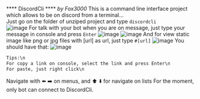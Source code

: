 **** DiscordCli **** _by Fox3000_
This is a command line interface project which allows to be on discord from a terminal...<br>
Just go on the folder of unziped project and type `discordcli`<br>
![image](https://user-images.githubusercontent.com/40730498/114072648-cb6d6480-98a2-11eb-92b3-fbf5ada63430.png)
For talk with your bot when you are on message, just type your message in console and press `Enter`
![image](https://user-images.githubusercontent.com/40730498/114072784-e93ac980-98a2-11eb-9154-19efdefd56a4.png)
![image](https://user-images.githubusercontent.com/40730498/114072816-efc94100-98a2-11eb-8927-073ccc625a02.png)
And for view static image like png or jpg files with [url] as url, just type `#[url]`
![image](https://user-images.githubusercontent.com/40730498/114073437-901f6580-98a3-11eb-8161-685b108b979c.png)
You should have that:
![image](https://user-images.githubusercontent.com/40730498/114074041-3e2b0f80-98a4-11eb-8195-8014a8e94d3e.png)
```txt
Tips:\n
For copy a link on console, select the link and press Enter\n
For paste, just right click\n
```
Navigate with ⬅️ ➡️ on menus, and ⬆️ ⬇️ for navigate on lists
For the moment, only bot can connect to DiscordCli.
